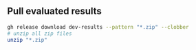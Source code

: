 ## Pull evaluated results

```bash
gh release download dev-results --pattern "*.zip" --clobber
# unzip all zip files
unzip "*.zip"
```
